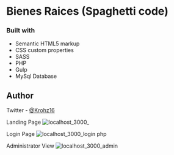 # Bienes Raices (Spaghetti code)

### Built with
- Semantic HTML5 markup
- CSS custom properties
- SASS
- PHP
- Gulp
- MySql Database

## Author
Twitter - [@Krohz16](https://twitter.com/Krohz16)
 
Landing Page
![localhost_3000_](https://user-images.githubusercontent.com/90885563/200133745-617d6fe2-71e1-47cc-b730-2e62b5acaf5b.png)

Login Page
![localhost_3000_login php](https://user-images.githubusercontent.com/90885563/200133806-3506cda3-c40e-4f41-b16e-d791a61c837d.png)

Administrator View
![localhost_3000_admin](https://user-images.githubusercontent.com/90885563/200133832-9db0502d-3c1b-498c-957c-8f2d191550e9.png)
